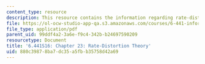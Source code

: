 ```yaml
---
content_type: resource
description: This resource contains the information regarding rate-distortion theory.
file: https://ol-ocw-studio-app-qa.s3.amazonaws.com/courses/6-441-information-theory-spring-2016/880c39878ba7dc35a5fbb35758d42a69_MIT6_441S16_chapter_23.pdf
file_type: application/pdf
parent_uid: 99ddf4a2-3a6e-f9c4-342b-b24697590209
resourcetype: Document
title: '6.441S16: Chapter 23: Rate-Distortion Theory'
uid: 880c3987-8ba7-dc35-a5fb-b35758d42a69
---
```

